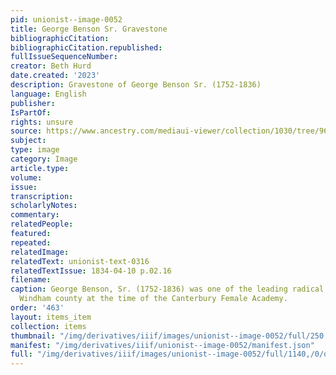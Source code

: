 ```yaml
---
pid: unionist--image-0052
title: George Benson Sr. Gravestone
bibliographicCitation: 
bibliographicCitation.republished: 
fullIssueSequenceNumber: 
creator: Beth Hurd
date.created: '2023'
description: Gravestone of George Benson Sr. (1752-1836)
language: English
publisher: 
IsPartOf: 
rights: unsure
source: https://www.ancestry.com/mediaui-viewer/collection/1030/tree/9618201/person/192418388400/media/d3ec20ab-0f96-461e-97aa-a476b0918557?_phsrc=ZOy738&_phstart=successSource
subject: 
type: image
category: Image
article.type: 
volume: 
issue: 
transcription: 
scholarlyNotes: 
commentary: 
relatedPeople: 
featured: 
repeated: 
relatedImage: 
relatedText: unionist-text-0316
relatedTextIssue: 1834-04-10 p.02.16
filename: 
caption: George Benson, Sr. (1752-1836) was one of the leading radical thinkers in
  Windham county at the time of the Canterbury Female Academy.
order: '463'
layout: items_item
collection: items
thumbnail: "/img/derivatives/iiif/images/unionist--image-0052/full/250,/0/default.jpg"
manifest: "/img/derivatives/iiif/unionist--image-0052/manifest.json"
full: "/img/derivatives/iiif/images/unionist--image-0052/full/1140,/0/default.jpg"
---
```


